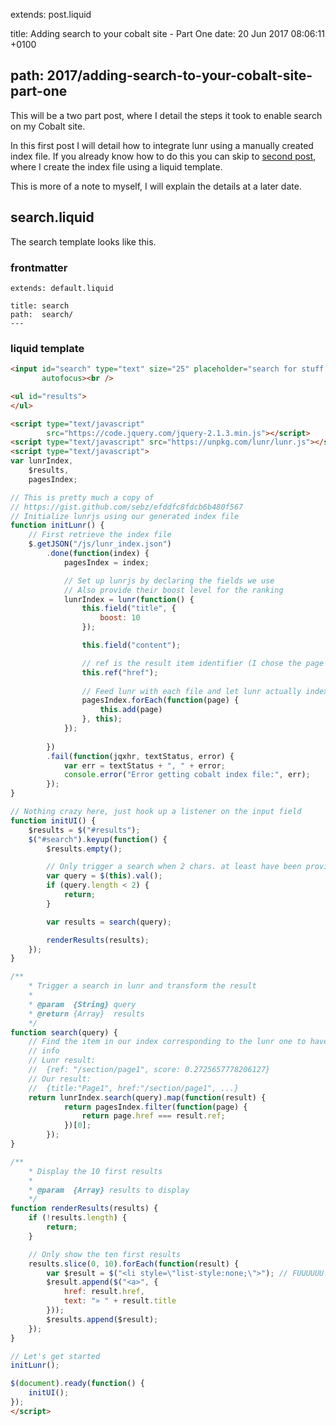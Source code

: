 extends: post.liquid

title: Adding search to your cobalt site - Part One
date: 20 Jun 2017 08:06:11 +0100

path: 2017/adding-search-to-your-cobalt-site-part-one
---
This will be a two part post, where I detail the steps it took to enable
search on my Cobalt site.

In this first post I will detail how to integrate lunr using a manually created 
index file. If you already know how to do this you can skip to [second post](http://booyaa.wtf/2017/adding-search-to-your-cobalt-site-part-two), where I 
create the index file using a liquid template.

This is more of a note to myself, I will explain the details at a later date.

## search.liquid

The search template looks like this.

### frontmatter

```
extends: default.liquid

title: search
path:  search/
---
```

### liquid template

```html
<input id="search" type="text" size="25" placeholder="search for stuff here..." 
       autofocus><br />

<ul id="results">
</ul>

<script type="text/javascript" 
        src="https://code.jquery.com/jquery-2.1.3.min.js"></script>
<script type="text/javascript" src="https://unpkg.com/lunr/lunr.js"></script>
<script type="text/javascript">
var lunrIndex,
    $results,
    pagesIndex;

// This is pretty much a copy of 
// https://gist.github.com/sebz/efddfc8fdcb6b480f567
// Initialize lunrjs using our generated index file
function initLunr() {
    // First retrieve the index file
    $.getJSON("/js/lunr_index.json")
        .done(function(index) {
            pagesIndex = index;

            // Set up lunrjs by declaring the fields we use
            // Also provide their boost level for the ranking
            lunrIndex = lunr(function() {
                this.field("title", {
                    boost: 10
                });

                this.field("content");

                // ref is the result item identifier (I chose the page URL)
                this.ref("href");
                
                // Feed lunr with each file and let lunr actually index them
                pagesIndex.forEach(function(page) {
                    this.add(page)
                }, this);
            });
            
        })
        .fail(function(jqxhr, textStatus, error) {
            var err = textStatus + ", " + error;
            console.error("Error getting cobalt index file:", err);
        });
}

// Nothing crazy here, just hook up a listener on the input field
function initUI() {
    $results = $("#results");
    $("#search").keyup(function() {
        $results.empty();

        // Only trigger a search when 2 chars. at least have been provided
        var query = $(this).val();
        if (query.length < 2) {
            return;
        }

        var results = search(query);

        renderResults(results);
    });
}

/**
    * Trigger a search in lunr and transform the result
    *
    * @param  {String} query
    * @return {Array}  results
    */
function search(query) {
    // Find the item in our index corresponding to the lunr one to have more 
    // info
    // Lunr result: 
    //  {ref: "/section/page1", score: 0.2725657778206127}
    // Our result:
    //  {title:"Page1", href:"/section/page1", ...}
    return lunrIndex.search(query).map(function(result) {
            return pagesIndex.filter(function(page) {
                return page.href === result.ref;
            })[0];
        });
}

/**
    * Display the 10 first results
    *
    * @param  {Array} results to display
    */
function renderResults(results) {
    if (!results.length) {
        return;
    }

    // Only show the ten first results
    results.slice(0, 10).forEach(function(result) {
        var $result = $("<li style=\"list-style:none;\">"); // FUUUUUU!
        $result.append($("<a>", {
            href: result.href,
            text: "» " + result.title
        }));
        $results.append($result);
    });
}

// Let's get started
initLunr();

$(document).ready(function() {
    initUI();
});
</script>

```